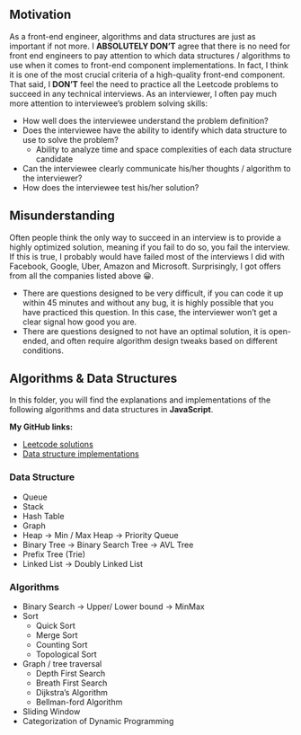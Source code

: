 ## Motivation
As a front-end engineer, algorithms and data structures are just as important if not more. I **ABSOLUTELY DON’T** agree that there is no need for front end engineers to pay attention to which data structures / algorithms to use when it comes to front-end component implementations. In fact, I think it is one of the most crucial criteria of a high-quality front-end component. That said, I **DON’T** feel the need to practice all the Leetcode problems to succeed in any technical interviews. As an interviewer, I often pay much more attention to interviewee’s problem solving skills:
- How well does the interviewee understand the problem definition?
- Does the interviewee have the ability to identify which data structure to use to solve the problem?
    - Ability to analyze time and space complexities of each data structure candidate
- Can the interviewee clearly communicate his/her thoughts / algorithm to the interviewer?
- How does the interviewee test his/her solution?

## Misunderstanding
Often people think the only way to succeed in an interview is to provide a highly optimized solution, meaning if you fail to do so, you fail the interview. If this is true, I probably would have failed most of the interviews I did with Facebook, Google, Uber, Amazon and Microsoft. Surprisingly, I got offers from all the companies listed above 😀.
- There are questions designed to be very difficult, if you can code it up within 45 minutes and without any bug, it is highly possible that you have practiced this question. In this case, the interviewer won’t get a clear signal how good you are.
- There are questions designed to not have an optimal solution, it is open-ended, and often require algorithm design tweaks based on different conditions.

## Algorithms & Data Structures
In this folder, you will find the explanations and implementations of the following algorithms and data structures in **JavaScript**.

**My GitHub links:**
- [Leetcode solutions](https://github.com/renee1988/leetcode-with-javascript)
- [Data structure implementations](https://github.com/renee1988/data-structures-with-javascript)

### Data Structure
- Queue
- Stack
- Hash Table
- Graph
- Heap → Min / Max Heap → Priority Queue
- Binary Tree → Binary Search Tree → AVL Tree
- Prefix Tree (Trie)
- Linked List → Doubly Linked List

### Algorithms
- Binary Search → Upper/ Lower bound → MinMax
- Sort
    - Quick Sort
    - Merge Sort
    - Counting Sort
    - Topological Sort
- Graph / tree traversal
    - Depth First Search
    - Breath First Search
    - Dijkstra’s Algorithm
    - Bellman-ford Algorithm
- Sliding Window
- Categorization of Dynamic Programming